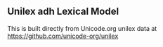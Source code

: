 Unilex adh Lexical Model
----------------------

This is built directly from Unicode.org unilex data at
https://github.com/unicode-org/unilex
